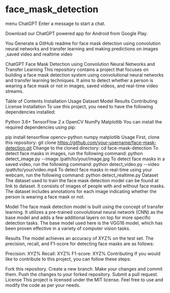# face_mask_detection
menu
ChatGPT
Enter a message to start a chat.

Download our ChatGPT powered app for Android from Google Play.

You
Generate a GitHub readme for face mask detection using convolution neural networks and transfer learning and making predictions on images ,saved video and realtime video

ChatGPT
Face Mask Detection using Convolution Neural Networks and Transfer Learning
This repository contains a project that focuses on building a face mask detection system using convolutional neural networks and transfer learning techniques. It aims to detect whether a person is wearing a face mask or not in images, saved videos, and real-time video streams.

Table of Contents
Installation
Usage
Dataset
Model
Results
Contributing
License
Installation
To use this project, you need to have the following dependencies installed:

Python 3.6+
TensorFlow 2.x
OpenCV
NumPy
Matplotlib
You can install the required dependencies using pip:

pip install tensorflow opencv-python numpy matplotlib
Usage
First, clone this repository:
git clone https://github.com/your-username/face-mask-detection.git
Change to the cloned directory:
cd face-mask-detection
To detect face masks in images, run the following command:
python detect_image.py --image /path/to/your/image.jpg
To detect face masks in a saved video, run the following command:
python detect_video.py --video /path/to/your/video.mp4
To detect face masks in real-time using your webcam, run the following command:
python detect_realtime.py
Dataset
The dataset used to train the face mask detection model can be found at link to dataset. It consists of images of people with and without face masks. The dataset includes annotations for each image indicating whether the person is wearing a face mask or not.

Model
The face mask detection model is built using the concept of transfer learning. It utilizes a pre-trained convolutional neural network (CNN) as the base model and adds a few additional layers on top for more specific detection tasks. The base model used here is the VGG16 model, which has been proven effective in a variety of computer vision tasks.

Results
The model achieves an accuracy of XYZ% on the test set. The precision, recall, and F1-score for detecting face masks are as follows:

Precision: XYZ%
Recall: XYZ%
F1-score: XYZ%
Contributing
If you would like to contribute to this project, you can follow these steps:

Fork this repository.
Create a new branch.
Make your changes and commit them.
Push the changes to your forked repository.
Submit a pull request.
License
This project is licensed under the MIT license. Feel free to use and modify the code as per your needs.
